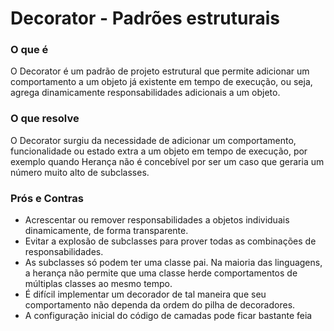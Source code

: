 # Decorator - Padrões estruturais

### O que é

O Decorator é um padrão de projeto estrutural que permite adicionar um comportamento a um objeto já existente em tempo de execução, ou seja, agrega dinamicamente responsabilidades adicionais a um objeto. 

### O que resolve

O Decorator surgiu da necessidade de adicionar um comportamento, funcionalidade ou estado extra a um objeto em tempo de execução, por exemplo quando Herança não é concebível por ser um caso que geraria um número muito alto de subclasses.

### Prós e Contras

- Acrescentar ou remover responsabilidades a objetos individuais dinamicamente, de forma transparente.
- Evitar a explosão de subclasses para prover todas as combinações de responsabilidades.
- As subclasses só podem ter uma classe pai. Na maioria das linguagens, a herança não permite que uma classe herde comportamentos de múltiplas classes ao mesmo tempo.
- É difícil implementar um decorador de tal maneira que seu comportamento não dependa da ordem do pilha de decoradores.
- A configuração inicial do código de camadas pode ficar bastante feia
